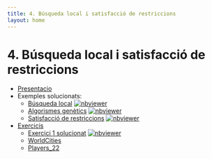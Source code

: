 ```yaml
---
title: 4. Búsqueda local i satisfacció de restriccions
layout: home
---
```


# 4. Búsqueda local i satisfacció de restriccions

* [Presentacio](4-busqueda_local_i_satisfaccio_restriccions.pdf)
* Exemples solucionats:
  * [Búsqueda local](tsp.ipynb) [![nbviewer](https://raw.githubusercontent.com/jupyter/design/master/logos/Badges/nbviewer_badge.svg)](https://nbviewer.jupyter.org/https://lawer.github.io/mia/apunts/B%C3%BAsqueda%20local%20i%20Satisfacci%C3%B3%20de%20restriccions/tsp.ipynb)
  * [Algorismes genètics](motxilla.ipynb) [![nbviewer](https://raw.githubusercontent.com/jupyter/design/master/logos/Badges/nbviewer_badge.svg)](https://nbviewer.jupyter.org/https://lawer.github.io/mia/apunts/B%C3%BAsqueda%20local%20i%20Satisfacci%C3%B3%20de%20restriccions/motxilla.ipynb)
  * [Satisfacció de restriccions](n_reines.ipynb) [![nbviewer](https://raw.githubusercontent.com/jupyter/design/master/logos/Badges/nbviewer_badge.svg)](https://nbviewer.jupyter.org/https://lawer.github.io/mia/apunts/B%C3%BAsqueda%20local%20i%20Satisfacci%C3%B3%20de%20restriccions/n_reines.ipynb)
* [Exercicis](https://classroom.github.com/a/X6b52kPS)
  * [Exercici 1 solucionat](1.-exercicis_solucionats.ipynb) [![nbviewer](https://raw.githubusercontent.com/jupyter/design/master/logos/Badges/nbviewer_badge.svg)](https://nbviewer.jupyter.org/https://lawer.github.io/mia/apunts/B%C3%BAsqueda%20local%20i%20Satisfacci%C3%B3%20de%20restriccions/1.-exercicis_solucionats.ipynb)
  * [WorldCities](worldcities.csv)
  * [Players_22](players_22.csv)
